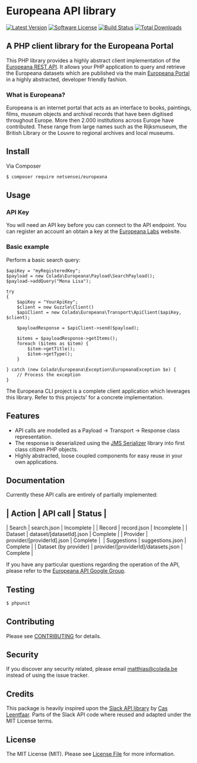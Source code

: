 # Europeana API library

[![Latest Version](https://img.shields.io/github/release/netsensei/europeana.svg?style=flat-square)](https://github.com/netsensei/europeana/releases)
[![Software License](https://img.shields.io/badge/license-MIT-brightgreen.svg?style=flat-square)](LICENSE.md)
[![Build Status](https://img.shields.io/travis/netsensei/europeana/master.svg?style=flat-square)](https://travis-ci.org/netsensei/europeana)
[![Total Downloads](https://img.shields.io/packagist/dt/netsensei/europeana.svg?style=flat-square)](https://packagist.org/packages/netsensei/europeana)

## A PHP client library for the Europeana Portal

This PHP library provides a highly abstract client implementation of the [Europeana REST API](http://labs.europeana.eu/api/). It allows your PHP application to query and retrieve the Europeana datasets which are published via the main [Europeana Portal](http://www.europeana.eu/) in a highly abstracted, developer friendly fashion.

### What is Europeana?

Europeana is an internet portal that acts as an interface to books, paintings, films, museum objects and archival records that have been digitised throughout Europe. More then 2.000 institutions across Europe have contributed. These range from large names such as the Rijksmuseum, the British Library or the Louvre to regional archives and local museums.

## Install

Via Composer

``` bash
$ composer require netsensei/europeana
```

## Usage

### API Key

You will need an API key before you can connect to the API endpoint. You can register an account an obtain a key at the [Europeana Labs](http://labs.europeana.eu/api/registration/) website.

### Basic example

Perform a basic search query:

```
$apiKey = "myRegisteredKey";
$payload = new Colada\Europeana\Payload\SearchPayload();
$payload->addQuery("Mona Lisa");

try
{
    $apiKey = "YourApiKey";
    $client = new Guzzle\Client()
    $apiClient = new Colada\Europeana\Transport\ApiClient($apiKey, $client);

    $payloadResponse = $apiClient->send($payload);

    $items = $payloadResponse->getItems();
    foreach ($items as $item) {
        $item->getTitle();
        $item->getType();
    }

} catch (new Colada\Europeana\Exception\EuropeanaException $e) {
    // Process the exception
}
```

The Europeana CLI project is a complete client application which leverages this
library. Refer to this projects' for a concrete implementation.

## Features

- API calls are modelled as a Payload -> Transport -> Response class representation.
- The response is deserialized using the [JMS Serializer](http://jmsyst.com/libs/serializer) library into first class citizen PHP objects.
- Highly abstracted, loose coupled components for easy reuse in your own applications.

## Documentation

Currently these API calls are entirely of partially implemented:

| Action | API call | Status |
------------------------------
| Search | search.json | Incomplete |
| Record | record.json | Incomplete |
| Dataset | dataset/[datasetId].json | Complete |
| Provider | provider/[providerId].json | Complete | 
| Suggestions | suggestions.json | Complete |
| Dataset (by provider) | provider/[providerId]/datasets.json | Complete |

If you have any particular questions regarding the operation of the API, please
refer to the [Europeana API Google Group](https://groups.google.com/forum/#!forum/europeanaapi).

## Testing

``` bash
$ phpunit
```

## Contributing

Please see [CONTRIBUTING](CONTRIBUTING.md) for details.

## Security

If you discover any security related, please email matthias@colada.be instead of using the issue tracker.

## Credits

This package is heavily inspired upon the [Slack API library](https://github.com/cleentfaar/slack) by [Cas Leentfaar](https://github.com/cleentfaar). Parts of the Slack API code where reused and adapted under the MIT License terms.

## License

The MIT License (MIT). Please see [License File](LICENSE.md) for more information.
